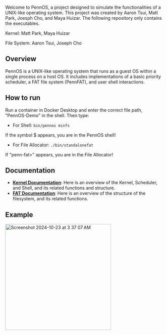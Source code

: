 Welcome to PennOS, a project designed to simulate the functionalities of a UNIX-like operating system. This project was created by Aaron Tsui, Matt Park, Joesph Cho, and Maya Huizar. The following repository only contains the executables.

Kernel: Matt Park, Maya Huizar

File System: Aaron Tsui, Joseph Cho

## Overview

PennOS is a UNIX-like operating system that runs as a guest OS within a single process on a host OS. It includes implementations of a basic priority scheduler, a FAT file system (PennFAT), and user shell interactions.

## How to run

Run a container in Docker Desktop and enter the correct file path, "PennOS-Demo" in the shell.
Then type:
+ For Shell: `bin/pennos minfs`

If the symbol $ appears, you are in the PennOS shell!

+ For File Allocator: `./bin/standalonefat`
  
If "penn-fat>" appears, you are in the File Allocator!

## Documentation

- [**Kernel Documentation**](doc/kernel.md): Here is an overview of the Kernel, Scheduler, and Shell, and its related functions and structure. 
- [**FAT Documentation**](doc/fat.md): Here is an overview of the structure of the filesystem, and its related functions.

## Example
<img width="335" alt="Screenshot 2024-10-23 at 3 37 07 AM" src="https://github.com/user-attachments/assets/e992f7d1-a17c-49cb-867d-2e1f4aa6f245">
